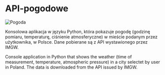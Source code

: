 # API-pogodowe

![Pogoda](https://user-images.githubusercontent.com/94755972/209109701-1b89ecc3-54d8-4fac-a2da-7369829542f6.png)

Konsolowa aplikacja w języku Python, która pokazuje pogodę (godzinę pomiaru, temperaturę, ciśnienie atmosferyczne) 
w mieście podanym przez użytkownika, w Polsce. Dane pobierane są z API wystawionego przez IMGW.

Console application in Python that shows the weather (time of measurement, temperature, atmospheric pressure)
in a city selectet by user in Poland. The data is downloaded from the API issued by IMGW.
